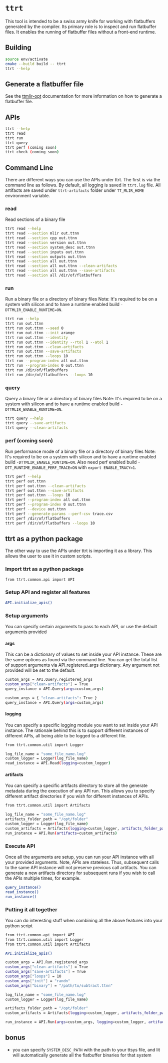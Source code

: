 # `ttrt`

This tool is intended to be a swiss army knife for working with flatbuffers generated by the compiler.  Its primary role is to inspect and run flatbuffer files.  It enables the running of flatbuffer files without a front-end runtime.

## Building

```bash
source env/activate
cmake --build build -- ttrt
ttrt --help
```

## Generate a flatbuffer file

See the [ttmlir-opt](./ttmlir-opt.md) documentation for more information on how to generate a flatbuffer file.

## APIs
```bash
ttrt --help
ttrt read
ttrt run
ttrt query
ttrt perf (coming soon)
ttrt check (coming soon)
```

## Command Line

There are different ways you can use the APIs under ttrt. The first is via the command line as follows. By default, all logging is saved in `ttrt.log` file. All artifacts are saved under `ttrt-artifacts` folder under `TT_MLIR_HOME` environment variable.

### read
Read sections of a binary file

```bash
ttrt read --help
ttrt read --section mlir out.ttnn
ttrt read --section cpp out.ttnn
ttrt read --section version out.ttnn
ttrt read --section system_desc out.ttnn
ttrt read --section inputs out.ttnn
ttrt read --section outputs out.ttnn
ttrt read --section all out.ttnn
ttrt read --section all out.ttnn --clean-artifacts
ttrt read --section all out.ttnn --save-artifacts
ttrt read --section all /dir/of/flatbuffers
```

### run
Run a binary file or a directory of binary files
Note: It's required to be on a system with silicon and to have a runtime enabled build `-DTTMLIR_ENABLE_RUNTIME=ON`.

```bash
ttrt run --help
ttrt run out.ttnn
ttrt run out.ttnn --seed 0
ttrt run out.ttnn --init arange
ttrt run out.ttnn --identity
ttrt run out.ttnn --identity --rtol 1 --atol 1
ttrt run out.ttnn --clean-artifacts
ttrt run out.ttnn --save-artifacts
ttrt run out.ttnn --loops 10
ttrt run --program-index all out.ttnn
ttrt run --program-index 0 out.ttnn
ttrt run /dir/of/flatbuffers
ttrt run /dir/of/flatbuffers --loops 10
```

### query
Query a binary file or a directory of binary files
Note: It's required to be on a system with silicon and to have a runtime enabled build `-DTTMLIR_ENABLE_RUNTIME=ON`.

```bash
ttrt query --help
ttrt query --save-artifacts
ttrt query --clean-artifacts
```

### perf (coming soon)
Run performance mode of a binary file or a directory of binary files
Note: It's required to be on a system with silicon and to have a runtime enabled build `-DTTMLIR_ENABLE_RUNTIME=ON`. Also need perf enabled build `-DTT_RUNTIME_ENABLE_PERF_TRACE=ON` with `export ENABLE_TRACY=1`.

```bash
ttrt perf --help
ttrt perf out.ttnn
ttrt perf out.ttnn --clean-artifacts
ttrt perf out.ttnn --save-artifacts
ttrt perf out.ttnn --loops 10
ttrt perf --program-index all out.ttnn
ttrt perf --program-index 0 out.ttnn
ttrt perf --device out.ttnn
ttrt perf --generate-params --perf-csv trace.csv
ttrt perf /dir/of/flatbuffers
ttrt perf /dir/of/flatbuffers --loops 10
```

## ttrt as a python package

The other way to use the APIs under ttrt is importing it as a library. This allows the user to use it in custom scripts.

### Import ttrt as a python package
```bash
from ttrt.common.api import API
```

### Setup API and register all features
```bash
API.initialize_apis()
```

### Setup arguments
You can specify certain arguments to pass to each API, or use the default arguments provided

#### args
This can be a dictionary of values to set inside your API instance. These are the same options as found via the command line. You can get the total list of support arguments via API.registered_args dictionary. Any argument not provided will be set to the default.
```bash
custom_args = API.Query.registered_args
custom_args["clean-artifacts"] = True
query_instance = API.Query(args=custom_args)

custom_args = { "clean-artifacts": True }
query_instance = API.Query(args=custom_args)
```

#### logging
You can specify a specific logging module you want to set inside your API instance. The rationale behind this is to support different instances of different APIs, all being able to be logged to a different file.

```bash
from ttrt.common.util import Logger

log_file_name = "some_file_name.log"
custom_logger = Logger(log_file_name)
read_instance = API.Read(logging=custom_logger)
```

#### artifacts
You can specify a specific artifacts directory to store all the generate metadata during the execution of any API run. This allows you to specify different artifact directories if you wish for different instances of APIs.

```bash
from ttrt.common.util import Artifacts

log_file_name = "some_file_name.log"
artifacts_folder_path = "/opt/folder"
custom_logger = Logger(log_file_name)
custom_artifacts = Artifacts(logging=custom_logger, artifacts_folder_path=artifacts_folder_path)
run_instance = API.Run(artifacts=custom_artifacts)
```

### Execute API
Once all the arguments are setup, you can run your API instance with all your provided arguments. Note, APIs are stateless. Thus, subsequent calls to the same API instance will not preserve previous call artifacts. You can generate a new artifacts directory for subsequent runs if you wish to call the APIs multiple times, for example.

```bash
query_instance()
read_instance()
run_instance()
```

### Putting it all together
You can do interesting stuff when combining all the above features into your python script

```bash
from ttrt.common.api import API
from ttrt.common.util import Logger
from ttrt.common.util import Artifacts

API.initialize_apis()

custom_args = API.Run.registered_args
custom_args["clean-artifacts"] = True
custom_args["save-artifacts"] = True
custom_args["loops"] = 10
custom_args["init"] = "randn"
custom_args["binary"] = "/path/to/subtract.ttnn"

log_file_name = "some_file_name.log"
custom_logger = Logger(log_file_name)

artifacts_folder_path = "/opt/folder"
custom_artifacts = Artifacts(logging=custom_logger, artifacts_folder_path=artifacts_folder_path)

run_instance = API.Run(args=custom_args, logging=custom_logger, artifacts=custom_artifacts)

```

## bonus
- you can specify `SYSTEM_DESC_PATH` with the path to your ttsys file, and lit will automatically generate all the flatbuffer binaries for that system

